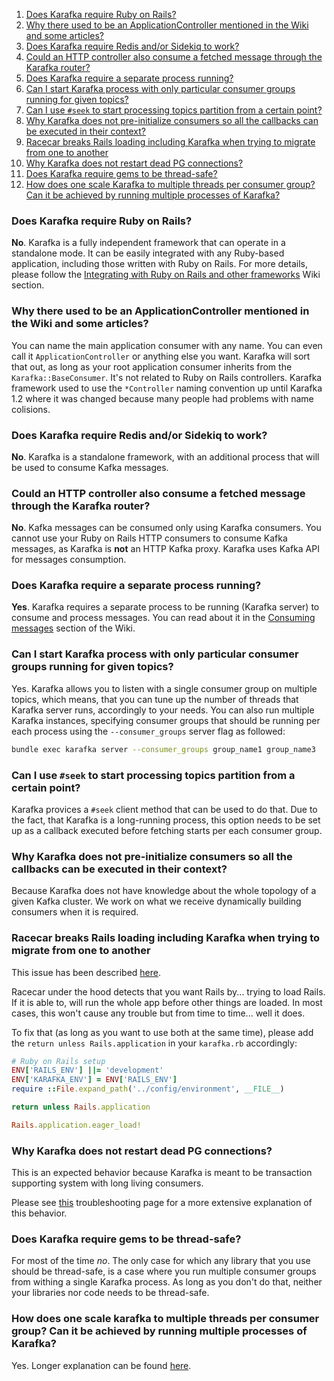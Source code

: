 1. [Does Karafka require Ruby on Rails?](#does-karafka-require-ruby-on-rails)
2. [Why there used to be an ApplicationController mentioned in the Wiki and some articles?](#why-there-used-to-be-an-applicationcontroller-mentioned-in-the-wiki-and-some-articles)
3. [Does Karafka require Redis and/or Sidekiq to work?](#does-karafka-require-redis-andor-sidekiq-to-work)
4. [Could an HTTP controller also consume a fetched message through the Karafka router?](#could-an-http-controller-also-consume-a-fetched-message-through-the-karafka-router)
5. [Does Karafka require a separate process running?](#does-karafka-require-a-separate-process-running)
6. [Can I start Karafka process with only particular consumer groups running for given topics?](#can-i-start-karafka-process-with-only-particular-consumer-groups-running-for-given-topics)
7. [Can I use ```#seek``` to start processing topics partition from a certain point?](#can-i-use-seek-to-start-processing-topics-partition-from-a-certain-point)
8. [Why Karafka does not pre-initialize consumers so all the callbacks can be executed in their context?](#why-karafka-does-not-pre-initialize-consumers-so-all-the-callbacks-can-be-executed-in-their-context)
9. [Racecar breaks Rails loading including Karafka when trying to migrate from one to another](#racecar-breaks-rails-loading-including-karafka-when-trying-to-migrate-from-one-to-another)
10. [Why Karafka does not restart dead PG connections?](#why-karafka-does-not-restart-dead-pg-connections)
11. [Does Karafka require gems to be thread-safe?](#does-karafka-require-gems-to-be-thread-safe)
12. [How does one scale Karafka to multiple threads per consumer group? Can it be achieved by running multiple processes of Karafka?](#how-does-one-scale-karafka-to-multiple-threads-per-consumer-group-can-it-be-achieved-by-running-multiple-processes-of-karafka)

### Does Karafka require Ruby on Rails?

**No**. Karafka is a fully independent framework that can operate in a standalone mode. It can be easily integrated with any Ruby-based application, including those written with Ruby on Rails. For more details, please follow the [Integrating with Ruby on Rails and other frameworks](https://github.com/karafka/karafka/wiki/Integrating-with-Ruby-on-Rails-and-other-frameworks) Wiki section.

### Why there used to be an ApplicationController mentioned in the Wiki and some articles?

You can name the main application consumer with any name. You can even call it ```ApplicationController``` or anything else you want. Karafka will sort that out, as long as your root application consumer inherits from the ```Karafka::BaseConsumer```. It's not related to Ruby on Rails controllers. Karafka framework used to use the ```*Controller``` naming convention up until Karafka 1.2 where it was changed because many people had problems with name colisions.

### Does Karafka require Redis and/or Sidekiq to work?

**No**. Karafka is a standalone framework, with an additional process that will be used to consume Kafka messages.

### Could an HTTP controller also consume a fetched message through the Karafka router?

**No**. Kafka messages can be consumed only using Karafka consumers. You cannot use your Ruby on Rails HTTP consumers to consume Kafka messages, as Karafka is **not** an HTTP Kafka proxy. Karafka uses Kafka API for messages consumption.

### Does Karafka require a separate process running?

**Yes**. Karafka  requires a separate process to be running (Karafka server) to consume and process messages. You can read about it in the [Consuming messages](https://github.com/karafka/karafka/wiki/Consuming-messages) section of the Wiki.

### Can I start Karafka process with only particular consumer groups running for given topics?

Yes. Karafka allows you to listen with a single consumer group on multiple topics, which means, that you can tune up the number of threads that Karafka server runs, accordingly to your needs. You can also run multiple Karafka instances, specifying consumer groups that should be running per each process using the ```--consumer_groups``` server flag as followed:

```bash
bundle exec karafka server --consumer_groups group_name1 group_name3
```

### Can I use ```#seek``` to start processing topics partition from a certain point?

Karafka provices a ```#seek``` client method that can be used to do that. Due to the fact, that Karafka is a long-running process, this option needs to be set up as a callback executed before fetching starts per each consumer group.

### Why Karafka does not pre-initialize consumers so all the callbacks can be executed in their context?

Because Karafka does not have knowledge about the whole topology of a given Kafka cluster. We work on what we receive dynamically building consumers when it is required.

### Racecar breaks Rails loading including Karafka when trying to migrate from one to another

This issue has been described [here](https://github.com/karafka/karafka/issues/295).

Racecar under the hood detects that you want Rails by... trying to load Rails. If it is able to, will run the whole app before other things are loaded. In most cases, this won't cause any trouble but from time to time... well it does.

To fix that (as long as you want to use both at the same time), please add the ```return unless Rails.application``` in your ```karafka.rb``` accordingly:

```ruby
# Ruby on Rails setup
ENV['RAILS_ENV'] ||= 'development'
ENV['KARAFKA_ENV'] = ENV['RAILS_ENV']
require ::File.expand_path('../config/environment', __FILE__)

return unless Rails.application

Rails.application.eager_load!
```

### Why Karafka does not restart dead PG connections?

This is an expected behavior because Karafka is meant to be transaction supporting system with long living consumers.

Please see [this](https://github.com/karafka/karafka/wiki/Problems-and-Troubleshooting#why-karafka-does-not-restart-dead-pg-connections) troubleshooting page for a more extensive explanation of this behavior.

### Does Karafka require gems to be thread-safe?

For most of the time *no*. The only case for which any library that you use should be thread-safe, is a case where you run multiple consumer groups from withing a single Karafka process. As long as you don't do that, neither your libraries nor code needs to be thread-safe.

### How does one scale karafka to multiple threads per consumer group? Can it be achieved by running multiple processes of Karafka?

Yes. Longer explanation can be found [here](https://github.com/karafka/karafka/wiki/Concurrency#how-does-one-scale-karafka-to-multiple-threads-per-consumer-group).